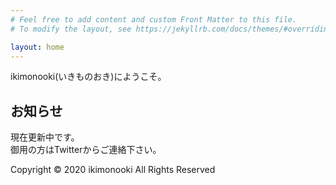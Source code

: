 ```yaml
---
# Feel free to add content and custom Front Matter to this file.
# To modify the layout, see https://jekyllrb.com/docs/themes/#overriding-theme-defaults

layout: home
---
```


ikimonooki(いきものおき)にようこそ。

## お知らせ

現在更新中です。  
御用の方はTwitterからご連絡下さい。

Copyright © 2020 ikimonooki All Rights Reserved